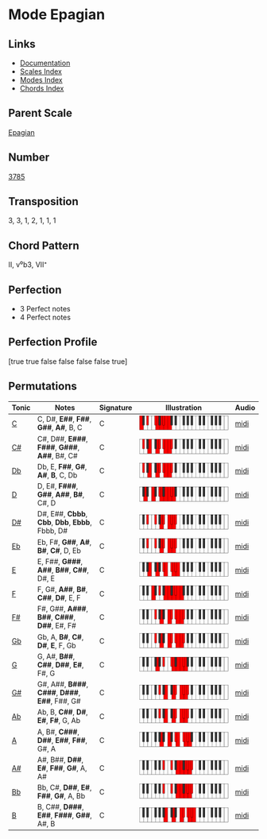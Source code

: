 # Mode Epagian

## Links

- [Documentation](README.md)
- [Scales Index](Scales.md)
- [Modes Index](Modes.md)
- [Chords Index](Chords.md)

## Parent Scale

[Epagian](ScaleEpagian.md)

## Number

[3785](https://ianring.com/musictheory/scales/3785)

## Transposition

3, 3, 1, 2, 1, 1, 1

## Chord Pattern

II, v⁰b3, VII⁺

## Perfection

- 3 Perfect notes
- 4 Perfect notes

## Perfection Profile

[true true false false false false true]

## Permutations

| Tonic | Notes | Signature | Illustration | Audio |
|-------|-------|-----------|--------------|-------|
| [C](ModeCNaturalEpagian.md) | C, D#, **E##**, **F##**, **G##**, **A#**, B, C | C | ![CNaturalEpagian](ModeCNaturalEpagian.png) | [midi](https://github.com/edipermadi/music/blob/main/docs/ModeCNaturalEpagian.mid?raw=true) |
| [C#](ModeCSharpEpagian.md) | C#, D##, **E###**, **F###**, **G###**, **A##**, B#, C# | C | ![CSharpEpagian](ModeCSharpEpagian.png) | [midi](https://github.com/edipermadi/music/blob/main/docs/ModeCSharpEpagian.mid?raw=true) |
| [Db](ModeDFlatEpagian.md) | Db, E, **F##**, **G#**, **A#**, **B**, C, Db | C | ![DFlatEpagian](ModeDFlatEpagian.png) | [midi](https://github.com/edipermadi/music/blob/main/docs/ModeDFlatEpagian.mid?raw=true) |
| [D](ModeDNaturalEpagian.md) | D, E#, **F###**, **G##**, **A##**, **B#**, C#, D | C | ![DNaturalEpagian](ModeDNaturalEpagian.png) | [midi](https://github.com/edipermadi/music/blob/main/docs/ModeDNaturalEpagian.mid?raw=true) |
| [D#](ModeDSharpEpagian.md) | D#, E##, **Cbbb**, **Cbb**, **Dbb**, **Ebbb**, Fbbb, D# | C | ![DSharpEpagian](ModeDSharpEpagian.png) | [midi](https://github.com/edipermadi/music/blob/main/docs/ModeDSharpEpagian.mid?raw=true) |
| [Eb](ModeEFlatEpagian.md) | Eb, F#, **G##**, **A#**, **B#**, **C#**, D, Eb | C | ![EFlatEpagian](ModeEFlatEpagian.png) | [midi](https://github.com/edipermadi/music/blob/main/docs/ModeEFlatEpagian.mid?raw=true) |
| [E](ModeENaturalEpagian.md) | E, F##, **G###**, **A##**, **B##**, **C##**, D#, E | C | ![ENaturalEpagian](ModeENaturalEpagian.png) | [midi](https://github.com/edipermadi/music/blob/main/docs/ModeENaturalEpagian.mid?raw=true) |
| [F](ModeFNaturalEpagian.md) | F, G#, **A##**, **B#**, **C##**, **D#**, E, F | C | ![FNaturalEpagian](ModeFNaturalEpagian.png) | [midi](https://github.com/edipermadi/music/blob/main/docs/ModeFNaturalEpagian.mid?raw=true) |
| [F#](ModeFSharpEpagian.md) | F#, G##, **A###**, **B##**, **C###**, **D##**, E#, F# | C | ![FSharpEpagian](ModeFSharpEpagian.png) | [midi](https://github.com/edipermadi/music/blob/main/docs/ModeFSharpEpagian.mid?raw=true) |
| [Gb](ModeGFlatEpagian.md) | Gb, A, **B#**, **C#**, **D#**, **E**, F, Gb | C | ![GFlatEpagian](ModeGFlatEpagian.png) | [midi](https://github.com/edipermadi/music/blob/main/docs/ModeGFlatEpagian.mid?raw=true) |
| [G](ModeGNaturalEpagian.md) | G, A#, **B##**, **C##**, **D##**, **E#**, F#, G | C | ![GNaturalEpagian](ModeGNaturalEpagian.png) | [midi](https://github.com/edipermadi/music/blob/main/docs/ModeGNaturalEpagian.mid?raw=true) |
| [G#](ModeGSharpEpagian.md) | G#, A##, **B###**, **C###**, **D###**, **E##**, F##, G# | C | ![GSharpEpagian](ModeGSharpEpagian.png) | [midi](https://github.com/edipermadi/music/blob/main/docs/ModeGSharpEpagian.mid?raw=true) |
| [Ab](ModeAFlatEpagian.md) | Ab, B, **C##**, **D#**, **E#**, **F#**, G, Ab | C | ![AFlatEpagian](ModeAFlatEpagian.png) | [midi](https://github.com/edipermadi/music/blob/main/docs/ModeAFlatEpagian.mid?raw=true) |
| [A](ModeANaturalEpagian.md) | A, B#, **C###**, **D##**, **E##**, **F##**, G#, A | C | ![ANaturalEpagian](ModeANaturalEpagian.png) | [midi](https://github.com/edipermadi/music/blob/main/docs/ModeANaturalEpagian.mid?raw=true) |
| [A#](ModeASharpEpagian.md) | A#, B##, **D##**, **E#**, **F##**, **G#**, A, A# | C | ![ASharpEpagian](ModeASharpEpagian.png) | [midi](https://github.com/edipermadi/music/blob/main/docs/ModeASharpEpagian.mid?raw=true) |
| [Bb](ModeBFlatEpagian.md) | Bb, C#, **D##**, **E#**, **F##**, **G#**, A, Bb | C | ![BFlatEpagian](ModeBFlatEpagian.png) | [midi](https://github.com/edipermadi/music/blob/main/docs/ModeBFlatEpagian.mid?raw=true) |
| [B](ModeBNaturalEpagian.md) | B, C##, **D###**, **E##**, **F###**, **G##**, A#, B | C | ![BNaturalEpagian](ModeBNaturalEpagian.png) | [midi](https://github.com/edipermadi/music/blob/main/docs/ModeBNaturalEpagian.mid?raw=true) |
